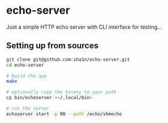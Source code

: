# echo-server
Just a simple HTTP echo server with CLI interface for testing...


## Setting up from sources
```bash
git clone git@github.com:sha1n/echo-server.git
cd echo-server

# build the app
make

# optionally copy the binary to your path
cp bin/echoserver <~/.local/bin>

# run the server
echoserver start -p 80 --path /echo/shmecho
```
